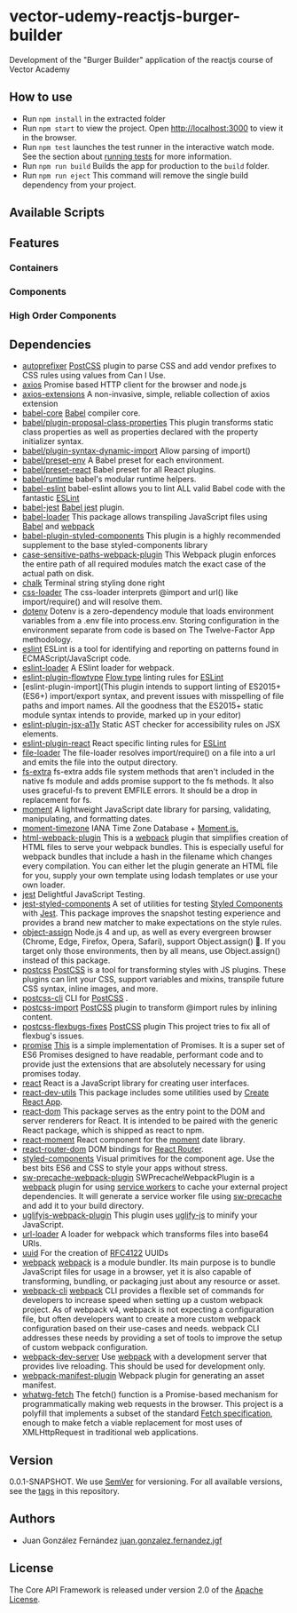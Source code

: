 # vector-udemy-reactjs-burger-builder
Development of the "Burger Builder" application of the reactjs course of Vector Academy

## How to use

* Run `npm install` in the extracted folder
* Run `npm start` to view the project. Open [http://localhost:3000](http://localhost:3000) to view it in the browser. 
* Run `npm test` launches the test runner in the interactive watch mode.<br />
See the section about [running tests](https://facebook.github.io/create-react-app/docs/running-tests) for more information.
* Run `npm run build` Builds the app for production to the `build` folder.
* Run `npm run eject` This command will remove the single build dependency from your project.

## Available Scripts


## Features

### Containers


### Components

### High Order Components


## Dependencies

* [autoprefixer](https://www.npmjs.com/package/autoprefixer) [PostCSS](https://postcss.org/)  plugin to parse CSS and add vendor prefixes to CSS rules using values from Can I Use.
* [axios](https://www.npmjs.com/package/axios) Promise based HTTP client for the browser and node.js
* [axios-extensions](https://www.npmjs.com/package/axios-extensions) A non-invasive, simple, reliable collection of axios extension
* [babel-core](https://www.npmjs.com/package/@babel/core) [Babel](https://babeljs.io/docs/en/next/babel-core.html) compiler core.
* [babel/plugin-proposal-class-properties](https://www.npmjs.com/package/@babel/plugin-proposal-class-properties) This plugin transforms static class properties as well as properties declared with the property initializer syntax.
* [babel/plugin-syntax-dynamic-import](https://www.npmjs.com/package/@babel/plugin-syntax-dynamic-import) Allow parsing of import()
* [babel/preset-env](https://www.npmjs.com/package/@babel/preset-env) A Babel preset for each environment.
* [babel/preset-react](https://www.npmjs.com/package/@babel/preset-react) Babel preset for all React plugins.
* [babel/runtime](https://www.npmjs.com/package/@babel/runtime) babel's modular runtime helpers.
* [babel-eslint](https://www.npmjs.com/package/babel-eslint) babel-eslint allows you to lint ALL valid Babel code with the fantastic [ESLint](https://eslint.org/)
* [babel-jest](https://www.npmjs.com/package/babel-jest) [Babel jest](https://babeljs.io/) plugin.
* [babel-loader](https://www.npmjs.com/package/babel-loader) This package allows transpiling JavaScript files using [Babel](https://babeljs.io/) and [webpack](https://webpack.js.org/)
* [babel-plugin-styled-components](https://www.npmjs.com/package/babel-plugin-styled-components) This plugin is a highly recommended supplement to the base styled-components library
* [case-sensitive-paths-webpack-plugin](https://www.npmjs.com/package/case-sensitive-paths-webpack-plugin) This Webpack plugin enforces the entire path of all required modules match the exact case of the actual path on disk.
* [chalk](https://www.npmjs.com/package/chalk) Terminal string styling done right
* [css-loader](https://www.npmjs.com/package/css-loader) The css-loader interprets @import and url() like import/require() and will resolve them.
* [dotenv](https://www.npmjs.com/package/dotenv) Dotenv is a zero-dependency module that loads environment variables from a .env file into process.env. Storing configuration in the environment separate from code is based on The Twelve-Factor App methodology.
* [eslint](https://www.npmjs.com/package/eslint) ESLint is a tool for identifying and reporting on patterns found in ECMAScript/JavaScript code. 
* [eslint-loader](https://www.npmjs.com/package/eslint-loader) A ESlint loader for webpack.
* [eslint-plugin-flowtype](https://www.npmjs.com/package/eslint-plugin-flowtype) [Flow type](https://flow.org/) linting rules for [ESLint](https://eslint.org/)
* [eslint-plugin-import](This plugin intends to support linting of ES2015+ (ES6+) import/export syntax, and prevent issues with misspelling of file paths and import names. All the goodness that the ES2015+ static module syntax intends to provide, marked up in your editor)
* [eslint-plugin-jsx-a11y](https://www.npmjs.com/package/eslint-plugin-jsx-a11y) Static AST checker for accessibility rules on JSX elements.
* [eslint-plugin-react](https://www.npmjs.com/package/eslint-plugin-react) React specific linting rules for [ESLint](https://eslint.org/)
* [file-loader](https://www.npmjs.com/package/file-loader) The file-loader resolves import/require() on a file into a url and emits the file into the output directory.
* [fs-extra](https://www.npmjs.com/package/fs-extra) fs-extra adds file system methods that aren't included in the native fs module and adds promise support to the fs methods. It also uses graceful-fs to prevent EMFILE errors. It should be a drop in replacement for fs.
* [moment](https://www.npmjs.com/package/moment) A lightweight JavaScript date library for parsing, validating, manipulating, and formatting dates.
* [moment-timezone](https://www.npmjs.com/package/moment-timezone) IANA Time Zone Database + [Moment.js.](https://momentjs.com/)
* [html-webpack-plugin]() This is a [webpack](https://webpack.js.org/) plugin that simplifies creation of HTML files to serve your webpack bundles. This is especially useful for webpack bundles that include a hash in the filename which changes every compilation. You can either let the plugin generate an HTML file for you, supply your own template using lodash templates or use your own loader.
* [jest](https://www.npmjs.com/package/jest) Delightful JavaScript Testing.
* [jest-styled-components](https://www.npmjs.com/package/jest-styled-components) A set of utilities for testing [Styled Components](https://styled-components.com/) with [Jest](https://jestjs.io/). This package improves the snapshot testing experience and provides a brand new matcher to make expectations on the style rules.
* [object-assign](https://www.npmjs.com/package/object-assign) Node.js 4 and up, as well as every evergreen browser (Chrome, Edge, Firefox, Opera, Safari), support Object.assign() 🎉. If you target only those environments, then by all means, use Object.assign() instead of this package.
* [postcss](https://www.npmjs.com/package/postcss) [PostCSS](https://postcss.org/)  is a tool for transforming styles with JS plugins. These plugins can lint your CSS, support variables and mixins, transpile future CSS syntax, inline images, and more.
* [postcss-cli](https://www.npmjs.com/package/postcss-cli) CLI for [PostCSS](https://postcss.org/) .
* [postcss-import](https://www.npmjs.com/package/postcss-import) [PostCSS](https://postcss.org/) plugin to transform @import rules by inlining content. 
* [postcss-flexbugs-fixes](https://www.npmjs.com/package/postcss-flexbugs-fixes) [PostCSS](https://postcss.org/)  plugin This project tries to fix all of flexbug's issues.
* [promise](https://www.npmjs.com/package/promise) [This](www.promisejs.org) is a simple implementation of Promises. It is a super set of ES6 Promises designed to have readable, performant code and to provide just the extensions that are absolutely necessary for using promises today.
* [react](https://www.npmjs.com/package/react) React is a JavaScript library for creating user interfaces.
* [react-dev-utils](https://www.npmjs.com/package/react-dev-utils) This package includes some utilities used by [Create React App](https://github.com/facebook/create-react-app).
* [react-dom](https://www.npmjs.com/package/react-dom) This package serves as the entry point to the DOM and server renderers for React. It is intended to be paired with the generic React package, which is shipped as react to npm.
* [react-moment](https://www.npmjs.com/package/react-moment) React component for the [moment](https://momentjs.com/) date library.
* [react-router-dom](https://www.npmjs.com/package/react-router-dom) DOM bindings for [React Router](https://reacttraining.com/react-router/).
* [styled-components](https://www.npmjs.com/package/styled-components) Visual primitives for the component age. Use the best bits ES6 and CSS to style your apps without stress.
* [sw-precache-webpack-plugin]() SWPrecacheWebpackPlugin is a [webpack](https://webpack.js.org/) plugin for using [service workers](https://github.com/goldhand/notes/blob/master/notes/service_workers.md) to cache your external project dependencies. It will generate a service worker file using [sw-precache](https://github.com/GoogleChromeLabs/sw-precache) and add it to your build directory.
* [uglifyjs-webpack-plugin](https://www.npmjs.com/package/uglifyjs-webpack-plugin) This plugin uses [uglify-js](http://lisperator.net/uglifyjs/) to minify your JavaScript.
* [url-loader](https://www.npmjs.com/package/url-loader) A loader for webpack which transforms files into base64 URIs.
* [uuid](https://www.npmjs.com/package/uuid) For the creation of [RFC4122](https://www.ietf.org/rfc/rfc4122.txt) UUIDs
* [webpack](https://www.npmjs.com/package/webpack) [webpack](https://webpack.js.org/) is a module bundler. Its main purpose is to bundle JavaScript files for usage in a browser, yet it is also capable of transforming, bundling, or packaging just about any resource or asset.
* [webpack-cli](https://www.npmjs.com/package/webpack-cli) [webpack](https://webpack.js.org/) CLI provides a flexible set of commands for developers to increase speed when setting up a custom webpack project. As of webpack v4, webpack is not expecting a configuration file, but often developers want to create a more custom webpack configuration based on their use-cases and needs. webpack CLI addresses these needs by providing a set of tools to improve the setup of custom webpack configuration.
* [webpack-dev-server](https://www.npmjs.com/package/webpack-dev-server) Use [webpack](https://webpack.js.org/) with a development server that provides live reloading. This should be used for development only.
* [webpack-manifest-plugin](https://www.npmjs.com/package/webpack-manifest-plugin) Webpack plugin for generating an asset manifest.
* [whatwg-fetch](https://www.npmjs.com/package/whatwg-fetch) The fetch() function is a Promise-based mechanism for programmatically making web requests in the browser. This project is a polyfill that implements a subset of the standard [Fetch specification](https://fetch.spec.whatwg.org/), enough to make fetch a viable replacement for most uses of XMLHttpRequest in traditional web applications.

## Version

0.0.1-SNAPSHOT. We use [SemVer](https://semver.org/) for versioning. For all available versions, see the [tags](https://github.com/sylarsykes/coreapi-framework/tags) in this repository.

## Authors

*  Juan González Fernández [juan.gonzalez.fernandez.jgf](https://github.com/sylarsykes)

## License

The Core API Framework is released under version 2.0 of the [Apache License](https://www.apache.org/licenses/LICENSE-2.0).